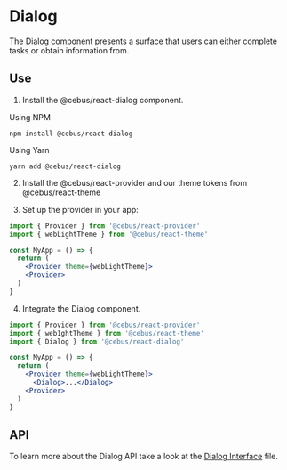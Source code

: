 # Dialog

The Dialog component presents a surface that users can either complete tasks or obtain information from.

## Use

1. Install the @cebus/react-dialog component.

Using NPM

```
npm install @cebus/react-dialog
```

Using Yarn

```
yarn add @cebus/react-dialog
```

2. Install the @cebus/react-provider and our theme tokens from @cebus/react-theme

3. Set up the provider in your app:

```jsx
import { Provider } from '@cebus/react-provider'
import { webLightTheme } from '@cebus/react-theme'

const MyApp = () => {
  return (
    <Provider theme={webLightTheme}>
    <Provider>
  )
}
```

4. Integrate the Dialog component.

```jsx
import { Provider } from '@cebus/react-provider'
import { web1ghtTheme } from '@cebus/react-theme'
import { Dialog } from '@cebus/react-dialog'

const MyApp = () => {
  return (
    <Provider theme={webLightTheme}>
      <Dialog>...</Dialog>
    <Provider>
  )
}
```

## API

To learn more about the Dialog API take a look at the [Dialog Interface](src/components/Dialog/Dialog.types.ts) file.
